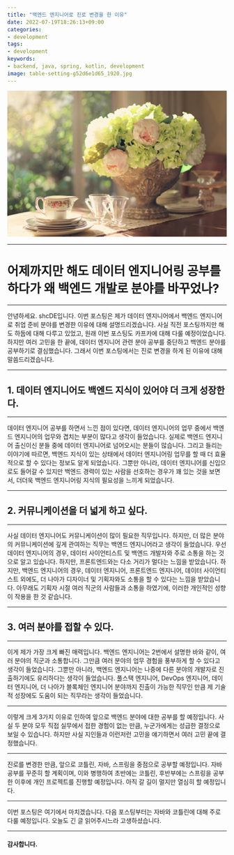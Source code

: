 ```yaml
---
title: "백엔드 엔지니어로 진로 변경을 한 이유"
date: 2022-07-19T18:26:13+09:00
categories:
- development
tags:
- development
keywords:
- backend, java, spring, kotlin, development
image: table-setting-g52d6e1d65_1920.jpg
---
```

![spring](https://github.com/shcDE/pictures/blob/main/images_for_blog/table-setting-g52d6e1d65_1920.jpg?raw=true)
_________________________________________________________________________________________________________________________________________________________________________
# 어제까지만 해도 데이터 엔지니어링 공부를 하다가 왜 백엔드 개발로 분야를 바꾸었나?
_________________________________________________________________________________________________________________________________________________________________________
안녕하세요. shcDE입니다. 이번 포스팅은 제가 데이터 엔지니어에서 백엔드 엔지니어로 취업 준비 분야를 변경한 이유에 대해 설명드리겠습니다. 사실 직전 포스팅까지만 해도 하둡에 대해 다루고 있었고, 원래 이번 포스팅도 카프카에 대해 다룰 예정이었습니다. 하지만 여러 고민을 한 끝에, 데이터 엔지니어 관련 분야 공부를 중단하고 백엔드 분야를 공부하기로 결심했습니다. 그래서 이번 포스팅에서는 진로 변경을 하게 된 이유에 대해 말씀드리겠습니다.
_________________________________________________________________________________________________________________________________________________________________________
## 1. 데이터 엔지니어도 백엔드 지식이 있어야 더 크게 성장한다.
_________________________________________________________________________________________________________________________________________________________________________
데이터 엔지니어 공부를 하면서 느낀 점이 있다면, 데이터 엔지니어의 업무 중에서 백엔드 엔지니어의 업무와 겹치는 부분이 많다고 생각이 들었습니다. 실제로 백엔드 엔지니어 출신이신 분들 중에 데이터 엔지니어로 넘어오시는 분들이 많습니다. 그리고 들리는 이야기에 따르면, 백엔드 지식이 있는 상태에서 데이터 엔지니어링 업무를 할 때 더 효율적으로 할 수 있다는 정보도 알게 되었습니다. 그뿐만 아니라, 데이터 엔지니어를 신입으로도 들어갈 수 있지만 백엔드 경력이 있는 사람을 선호하는 경우가 꽤 있는 것을 보면서, 더더욱 백엔드 엔지니어링 지식의 필요성을 느끼게 되었습니다.
_________________________________________________________________________________________________________________________________________________________________________
## 2. 커뮤니케이션을 더 넓게 하고 싶다.
_________________________________________________________________________________________________________________________________________________________________________
사실 데이터 엔지니어도 커뮤니케이션이 많이 필요한 직무입니다. 하지만, 더 많은 분야의 커뮤니케이션에 깊게 관여하는 직무는 백엔드 엔지니어라고 생각이 들었습니다. 우선 데이터 엔지니어의 경우, 데이터 사이언티스트 및 백엔드 개발자와 주로 소통을 하는 것으로 알고 있습니다. 하지만, 프론트엔드와는 다소 거리가 멀다는 느낌을 받았습니다. 하지만, 백엔드 엔지니어의 경우, 데이터 엔지니어, 프론트엔드 엔지니어, 데이터 사이언티스트 외에도, 더 나아가 디자이너 및 기획자와도 소통을 할 수 있다는 느낌을 받았습니다. 아무래도 기획자 시절 여러 직군의 사람들과 소통을 하였기에, 이러한 개인적인 성향이 작용을 한 것 같습니다.
_________________________________________________________________________________________________________________________________________________________________________
## 3. 여러 분야를 접할 수 있다.
_________________________________________________________________________________________________________________________________________________________________________
이게 제가 가장 크게 빠진 매력입니다. 백엔드 엔지니어는 2번에서 설명한 바와 같이, 여러 분야의 직군과 소통합니다. 그만큼 여러 분야의 업무 경험을 풍부하게 할 수 있다고 생각이 들었습니다. 그뿐만 아니라, 백엔드 엔지니어는 나중에 다른 분야의 개발자로 진출하기에도 유리하다는 생각이 들었습니다. 풀스택 엔지니어, DevOps 엔지니어, 데이터 엔지니어, 더 나아가 블록체인 엔지니어 분야까지 진출이 가능한 직무인 만큼 제 기술적 성장에도 도움이 되는 직무라는 생각이 들었습니다. 
_________________________________________________________________________________________________________________________________________________________________________
이렇게 크게 3가지 이유로 인하여 앞으로 백엔드 분야에 대한 공부를 할 예정입니다. 사실 두 분야 모두 직접 실무에서 접한 경험이 없는 만큼, 누군가에게는 성급한 결정으로 보일 수 있습니다. 하지만 사실 지인들과 이런저런 고민을 얘기하면서 여러 고민 끝에 결정했습니다.
_________________________________________________________________________________________________________________________________________________________________________
진로를 변경한 만큼, 앞으로 코틀린, 자바, 스프링을 중점으로 공부할 예정입니다. 자바 공부를 꾸준히 할 계획이며, 이와 병행하여 초반에는 코틀린, 후반부에는 스프링을 공부한 이후에 개인 프로젝트를 진행할 예정입니다. 아직 갈 길이 멀지만 열심히 할 예정입니다.
_________________________________________________________________________________________________________________________________________________________________________
이번 포스팅은 여기에서 마치겠습니다. 다음 포스팅부터는 자바와 코틀린에 대해 주로 다룰 예정입니다. 오늘도 긴 글 읽어주시느라 고생하셨습니다.
_________________________________________________________________________________________________________________________________________________________________________
#### 감사합니다.